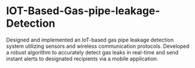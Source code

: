 # IOT-Based-Gas-pipe-leakage-Detection
Designed and implemented an IoT-based gas pipe leakage detection system utilizing sensors and wireless communication protocols. Developed a robust algorithm to accurately detect gas leaks in real-time and send instant alerts to designated recipients via a mobile application. 
